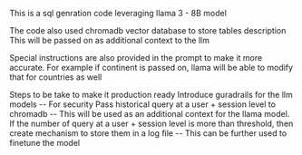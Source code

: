 This is a sql genration code leveraging llama 3 - 8B model 

The code also used chromadb vector database to store tables description
  This will be passed on as additional context to the llm 

Special instructions are also provided in the prompt to make it more accurate.
  For example if continent is passed on, llama will be able to modify that for countries as well 


Steps to be take to make it production ready 
  Introduce guradrails for the llm models -- For security 
  Pass historical query at a user + session level to chromadb -- This will be used as an additional context for the llama model.  
  If the number of query at a user + session level is more than threshold, then create mechanism to store them in a log file -- This can be further used to finetune the model 


